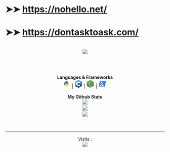 
# ➤➤ https://nohello.net/ <br>
# ➤➤ https://dontasktoask.com/

<p align="center"><br>
  <a href="https://github.com/numikFRKI">
<!---    <img src="https://lanyard.cnrad.dev/api/361168058137575424?hideDiscrim=true"/> -->
	  <img src="https://lanyard.cnrad.dev/api/884388703861108766?hideDiscrim=true"/>
     </a>
</p>

<br><br>
<p align="center">
	<b>Languages & Frameworks</b>
	<br>
	<code><img height="25" src="https://raw.githubusercontent.com/github/explore/80688e429a7d4ef2fca1e82350fe8e3517d3494d/topics/python/python.png"></code>&nbsp;|
	<code><img height="25" src="https://raw.githubusercontent.com/devicons/devicon/master/icons/cplusplus/cplusplus-original.svg"></code>&nbsp;|
	<code><img height="25" src="https://raw.githubusercontent.com/github/explore/80688e429a7d4ef2fca1e82350fe8e3517d3494d/topics/nodejs/nodejs.png"></code>&nbsp;|
	<code><img height="25" src="https://raw.githubusercontent.com/numikFRKI/numikFRKI/main/assets/powershell.png"></code>&nbsp;
	<br><br>
	<b>My Github Stats</b><br>
    	<img src="https://github-readme-streak-stats.herokuapp.com/?user=numikFRKI&theme=dark&hide_border=true">
	<br>
	<img src="https://github-readme-stats.vercel.app/api?username=NumikFRKI&include_all_commits=true&show_icons=true&hide_border=true&hide_title=true&count_private=true&theme=dark">
	<br>
	<img src="https://github-readme-stats.vercel.app/api/top-langs/?username=numikFRKI&layout=compact&count_private=true&langs_count=8&hide_border=true&theme=dark">
</p>


<p>&nbsp;</p>    

---  

<p align="center"> 
  Visits :<br>
  <img src="https://profile-counter.glitch.me/numikFRKI/count.svg" />
</p>




